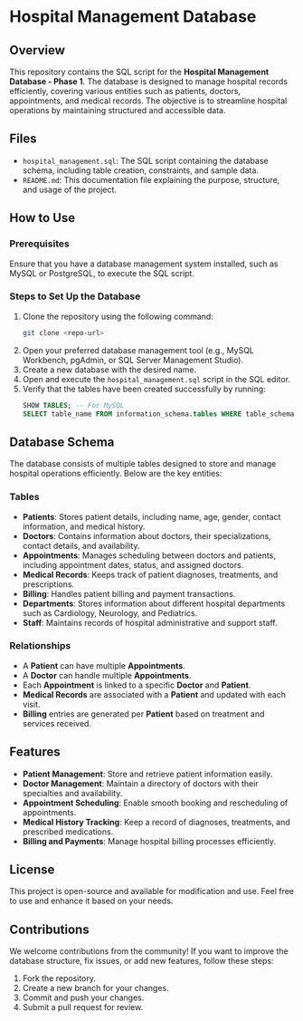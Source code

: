 # Hospital Management Database

## Overview
This repository contains the SQL script for the **Hospital Management Database - Phase 1**. The database is designed to manage hospital records efficiently, covering various entities such as patients, doctors, appointments, and medical records. The objective is to streamline hospital operations by maintaining structured and accessible data.

## Files
- `hospital_management.sql`: The SQL script containing the database schema, including table creation, constraints, and sample data.
- `README.md`: This documentation file explaining the purpose, structure, and usage of the project.

## How to Use
### Prerequisites
Ensure that you have a database management system installed, such as MySQL or PostgreSQL, to execute the SQL script.

### Steps to Set Up the Database
1. Clone the repository using the following command:
   ```bash
   git clone <repo-url>
   ```
2. Open your preferred database management tool (e.g., MySQL Workbench, pgAdmin, or SQL Server Management Studio).
3. Create a new database with the desired name.
4. Open and execute the `hospital_management.sql` script in the SQL editor.
5. Verify that the tables have been created successfully by running:
   ```sql
   SHOW TABLES; -- For MySQL
   SELECT table_name FROM information_schema.tables WHERE table_schema = 'your_database_name'; -- For PostgreSQL
   ```

## Database Schema
The database consists of multiple tables designed to store and manage hospital operations efficiently. Below are the key entities:

### Tables
- **Patients**: Stores patient details, including name, age, gender, contact information, and medical history.
- **Doctors**: Contains information about doctors, their specializations, contact details, and availability.
- **Appointments**: Manages scheduling between doctors and patients, including appointment dates, status, and assigned doctors.
- **Medical Records**: Keeps track of patient diagnoses, treatments, and prescriptions.
- **Billing**: Handles patient billing and payment transactions.
- **Departments**: Stores information about different hospital departments such as Cardiology, Neurology, and Pediatrics.
- **Staff**: Maintains records of hospital administrative and support staff.

### Relationships
- A **Patient** can have multiple **Appointments**.
- A **Doctor** can handle multiple **Appointments**.
- Each **Appointment** is linked to a specific **Doctor** and **Patient**.
- **Medical Records** are associated with a **Patient** and updated with each visit.
- **Billing** entries are generated per **Patient** based on treatment and services received.

## Features
- **Patient Management**: Store and retrieve patient information easily.
- **Doctor Management**: Maintain a directory of doctors with their specialties and availability.
- **Appointment Scheduling**: Enable smooth booking and rescheduling of appointments.
- **Medical History Tracking**: Keep a record of diagnoses, treatments, and prescribed medications.
- **Billing and Payments**: Manage hospital billing processes efficiently.

## License
This project is open-source and available for modification and use. Feel free to use and enhance it based on your needs.

## Contributions
We welcome contributions from the community! If you want to improve the database structure, fix issues, or add new features, follow these steps:
1. Fork the repository.
2. Create a new branch for your changes.
3. Commit and push your changes.
4. Submit a pull request for review.
